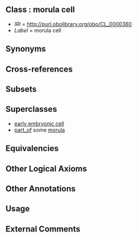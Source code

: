 
## Class : morula cell

 * *IRI* = http://purl.obolibrary.org/obo/CL_0000360
 * *Label* = morula cell

## Synonyms


## Cross-references


## Subsets


## Superclasses

 * [early embryonic cell](../../CL/07/CL_0000007.md)
 * [part_of](../../BFO/50/BFO_0000050.md) some [morula](../../UBERON/85/UBERON_0000085.md)

## Equivalencies


## Other Logical Axioms


## Other Annotations


## Usage


## External Comments

